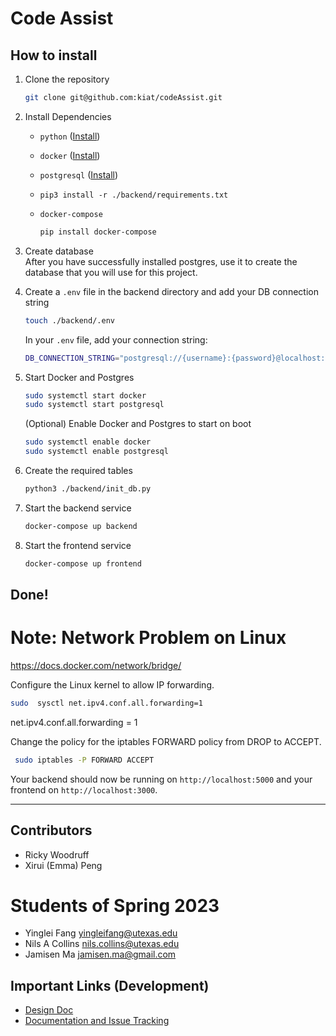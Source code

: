 # Code Assist

## How to install

1. Clone the repository

    ```bash
    git clone git@github.com:kiat/codeAssist.git
    ```

2. Install Dependencies

    - `python` ([Install](https://www.python.org/downloads/))
    - `docker` ([Install](https://docs.docker.com/get-docker/))
    - `postgresql` ([Install](https://www.postgresql.org/download/))
    - `pip3 install -r ./backend/requirements.txt`
    - `docker-compose`

        ```bash
        pip install docker-compose
        ```

3. Create database  
   After you have successfully installed postgres, use it to create the database that you will use for this project.

4. Create a `.env` file in the backend directory and add your DB connection string

    ```bash
    touch ./backend/.env
    ```

    In your `.env` file, add your connection string:

    ```bash
    DB_CONNECTION_STRING="postgresql://{username}:{password}@localhost:5432/{database}"
    ```

5. Start Docker and Postgres

    ```bash
    sudo systemctl start docker
    sudo systemctl start postgresql
    ```

    (Optional) Enable Docker and Postgres to start on boot

    ```bash
    sudo systemctl enable docker
    sudo systemctl enable postgresql
    ```

6. Create the required tables
    ```bash
    python3 ./backend/init_db.py
    ```
7. Start the backend service

    ```bash
    docker-compose up backend
    ```

8. Start the frontend service

    ```bash
    docker-compose up frontend
    ```

## Done!

# Note: Network Problem on Linux
https://docs.docker.com/network/bridge/ 

Configure the Linux kernel to allow IP forwarding.
   ```bash
   sudo  sysctl net.ipv4.conf.all.forwarding=1
   ```

net.ipv4.conf.all.forwarding = 1

Change the policy for the iptables FORWARD policy from DROP to ACCEPT.

  ```bash
   sudo iptables -P FORWARD ACCEPT
   ```

Your backend should now be running on `http://localhost:5000` and your frontend on `http://localhost:3000`.

---

## Contributors

- Ricky Woodruff 
- Xirui (Emma) Peng 

# Students of Spring 2023

* Yinglei Fang <yingleifang@utexas.edu>
* Nils A Collins <nils.collins@utexas.edu>
* Jamisen Ma <jamisen.ma@gmail.com>


## Important Links (Development)

-   [Design Doc](https://www.dropbox.com/scl/fi/ddxu41wbo558d3m7c8t7t/CodeAssist-Design-Doc.paper?dl=0&rlkey=mlyww3cy74tr2utmmdbnsu6eb)
-   [Documentation and Issue Tracking](https://codeassist.atlassian.net/)
